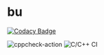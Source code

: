 # bu

[![Codacy Badge](https://api.codacy.com/project/badge/Grade/1ad4979ff0a34591a52594ee7d97e714)](https://app.codacy.com/manual/stepin104645/bu?utm_source=github.com&utm_medium=referral&utm_content=stepin104645/bu&utm_campaign=Badge_Grade_Dashboard)

![cppcheck-action](https://github.com/stepin104645/bu/workflows/cppcheck-action/badge.svg)
![C/C++ CI](https://github.com/stepin104645/bu/workflows/C/C++%20CI/badge.svg)
